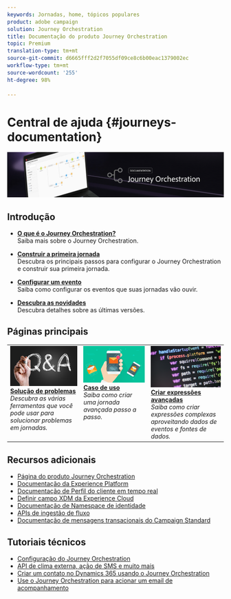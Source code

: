 ```yaml
---
keywords: Jornadas, home, tópicos populares
product: adobe campaign
solution: Journey Orchestration
title: Documentação do produto Journey Orchestration
topic: Premium
translation-type: tm+mt
source-git-commit: d6665fff2d2f7055df09ce8c6b00eac1379002ec
workflow-type: tm+mt
source-wordcount: '255'
ht-degree: 98%

---
```



# Central de ajuda {#journeys-documentation}

![](using/assets/do-not-localize/bannerjourney.png)

## Introdução

* **[O que é o Journey Orchestration?](using/about/about-journey-orchestration.md)**<br/>
Saiba mais sobre o Journey Orchestration.

* **[Construir a primeira jornada](using/about/get-started.md)**<br/>
Descubra os principais passos para configurar o Journey Orchestration e construir sua primeira jornada.

* **[Configurar um evento](using/event/about-events.md#section_tbk_5qt_pgb)**<br/>
Saiba como configurar os eventos que suas jornadas vão ouvir.

* **[Descubra as novidades](using/release-notes/release-notes.md)**<br/>
Descubra detalhes sobre as últimas versões.

## Páginas principais

<table>
<tr>
    <td valign="top">
        <a href="using/about/troubleshooting.md">
       <img alt="Desenvolvedores" src="using/assets/do-not-localize/FAQ.png" />
       </a>
    <div>
    <a href="using/about/troubleshooting.md"><strong>Solução de problemas</strong></a>
    </div>
    <em>Descubra as várias ferramentas que você pode usar para solucionar problemas em jornadas.</em>
    <br>
  </td>
  <td valign="top">
    <a href="using/usecase/building-the-journey.md">
      <img alt="build" src="using/assets/do-not-localize/design.png"/>
    </a>
    <div>
    <a href="using/usecase/building-the-journey.md"><strong>Caso de uso</strong></a>
    </div>
    <em>Saiba como criar uma jornada avançada passo a passo.</em>
    <br>
  </td>
  <td valign="top">
    <a href="using/expression/expressionadvanced.md">
      <img alt="condições" src="using/assets/do-not-localize/dev.png"/>
    </a>
    <div>
    <a href="using/expression/expressionadvanced.md"><strong>Criar expressões avançadas</strong></a>
    </div>
    <em>Saiba como criar expressões complexas aproveitando dados de eventos e fontes de dados. </em>
    <br>
  </td>
</tr>
</table>

## Recursos adicionais

* [Página do produto Journey Orchestration](https://www.adobe.com/fr/experience-platform/journey-orchestration.html)
* [Documentação da Experience Platform](https://www.adobe.com/br/experience-platform/documentation-and-developer-resources.html)
* [Documentação de Perfil do cliente em tempo real](https://docs.adobe.com/content/help/pt-BR/experience-platform/profile/home.html)
* [Definir campo XDM da Experience Cloud](https://docs.adobe.com/content/help/pt-BR/experience-platform/xdm/home.html)
* [Documentação de Namespace de identidade](https://docs.adobe.com/content/help/pt-BR/experience-platform/identity/home.html)
* [APIs de ingestão de fluxo](https://docs.adobe.com/content/help/pt-BR/experience-platform/ingestion/streaming/overview.html)
* [Documentação de mensagens transacionais do Campaign Standard](https://docs.adobe.com/content/help/pt-BR/campaign-standard/using/communication-channels/transactional-messaging/about-transactional-messaging.html)

## Tutoriais técnicos

* [Configuração do Journey Orchestration](https://experienceleague.adobe.com/docs/platform-learn/comprehensive-technical-tutorial/module6/journey-orchestration-create-account.html?lang=pt-BR#module6-journey-orchestration)
* [API de clima externa, ação de SMS e muito mais](https://experienceleague.adobe.com/docs/platform-learn/comprehensive-technical-tutorial/module12/journey-orchestration-external-weather-api-sms.html?lang=pt-BR#module12)
* [Criar um contato no Dynamics 365 usando o Journey Orchestration](https://experienceleague.adobe.com/docs/platform-learn/comprehensive-technical-tutorial/module17/ex3.html?lang=pt-BR#module17)
* [Use o Journey Orchestration para acionar um email de acompanhamento](https://experienceleague.adobe.com/docs/platform-learn/comprehensive-technical-tutorial/module20/ex4.html?lang=pt-BR#module20)
